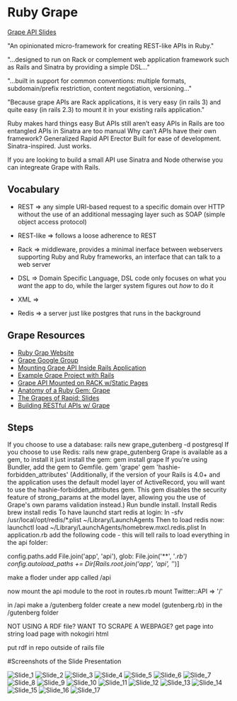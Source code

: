 # Ruby Grape

[Grape API Slides](http://slides.com/ruthacosta/deck/speaker "Grape API")

"An opinionated micro-framework for creating REST-like APIs in Ruby."

"...designed to run on Rack or complement web application framework such as Rails and Sinatra by providing a simple DSL..."

"...built in support for common conventions: multiple formats, subdomain/prefix restriction, content negotiation, versioning..."

"Because grape APIs are Rack applications, it is very easy (in rails 3) and quite easy (in rails 2.3) to mount it in your existing rails application."

Ruby makes hard things easy
But APIs still aren’t easy
APIs in Rails are too entangled
APIs in Sinatra are too manual
Why can’t APIs
have their own framework?
Generalized Rapid
API
Erector
Built for ease of development.
Sinatra-inspired.
Just works.

If you are looking to build a small API use Sinatra and Node otherwise you can integreate Grape with Rails.

## Vocabulary

* REST => any simple URI-based request to a specific domain over HTTP without the use of an additional messaging layer such as SOAP (simple object access protocol)

* REST-like => follows a loose adherence to REST

* Rack => middleware, provides a minimal inerface between webservers supporting Ruby and Ruby frameworks, an interface that can talk to a web server

* DSL => Domain Specific Language, DSL code only focuses on what you *want* the app to do, while the larger system figures out *how* to do it

* XML =>

* Redis => a server just like postgres that runs in the background


## Grape Resources
* [Ruby Grap Website](http://www.ruby-grape.org)
* [Grape Google Group](https://groups.google.com/forum/#!forum/ruby-grape)
* [Mounting Grape API Inside Rails Application](http://martinciu.com/2011/01/mounting-grape-api-inside-rails-application.html)
* [Example Grape Project with Rails](http://todorailsapi.herokuapp.com/doc/api#!/lists/POST_api_todo_lists_format_post_1)
* [Grape API Mounted on RACK w/Static Pages](http://code.dblock.org/2012/01/30/grape-api-mounted-on-rack-w-static-pages.html)
* [Anatomy of a Ruby Gem: Grape](https://vimeo.com/98830727)
* [The Grapes of Rapid: Slides](https://cloud.github.com/downloads/ruby-grape/grape/The%20Grapes%20of%20Rapid.pdf)
* [Building RESTful APIs w/ Grape](http://www.slideshare.net/dblockdotorg/building-restful-apis-w-grape)



## Steps
If you choose to use a database:
rails new grape_gutenberg -d postgresql
If you choose to use Redis:
rails new grape_gutenberg
Grape is available as a gem, to install it just install the gem:
gem install grape
If you're using Bundler, add the gem to Gemfile.
gem 'grape'
gem 'hashie-forbidden_attributes' (Additionally, if the version of your Rails is 4.0+ and the application uses the default model layer of ActiveRecord, you will want to use the hashie-forbidden_attributes gem. This gem disables the security feature of strong_params at the model layer, allowing you the use of Grape's own params validation instead.)
Run 
bundle install.
Install Redis
brew install redis
To have launchd start redis at login:
  ln -sfv /usr/local/opt/redis/*.plist ~/Library/LaunchAgents
Then to load redis now:
  launchctl load ~/Library/LaunchAgents/homebrew.mxcl.redis.plist
In application.rb add the following code - this will tell rails to load everything in the api folder:

config.paths.add File.join('app', 'api'), glob: File.join('**', '*.rb')
config.autoload_paths += Dir[Rails.root.join('app', 'api', '*')]

make a floder under app called /api

now mount the api module to the root in routes.rb
mount Twitter::API => '/'

in /api make a /gutenberg folder
create a new model (gutenberg.rb) in the /gutenberg folder


NOT USING A RDF file? WANT TO SCRAPE A WEBPAGE?
get page into string
load page with nokogiri html

put rdf in repo outside of rails file



#Screenshots of the Slide Presentation

![Slide_1]([Imgur](http://i.imgur.com/4uKwo9o.png))
![Slide_2]([Imgur](http://i.imgur.com/rpBy35O.png))
![Slide_3](https://github.com/akaufman3/sweet_libs_grape/grape_gutenberg/app/assets/images/Slide_3.png)
![Slide_4](https://github.com/akaufman3/sweet_libs_grape/grape_gutenberg/app/assets/images/Slide_4.png)
![Slide_5](https://github.com/akaufman3/sweet_libs_grape/grape_gutenberg/app/assets/images/Slide_5.png)
![Slide_6](https://github.com/akaufman3/sweet_libs_grape/grape_gutenberg/app/assets/images/Slide_6.png)
![Slide_7](https://github.com/akaufman3/sweet_libs_grape/grape_gutenberg/app/assets/images/Slide_7.png)
![Slide_8](https://github.com/akaufman3/sweet_libs_grape/grape_gutenberg/app/assets/images/Slide_8.png)
![Slide_9](https://github.com/akaufman3/sweet_libs_grape/grape_gutenberg/app/assets/images/Slide_9.png)
![Slide_10](https://github.com/akaufman3/sweet_libs_grape/grape_gutenberg/app/assets/images/Slide_10.png)
![Slide_11](https://github.com/akaufman3/sweet_libs_grape/grape_gutenberg/app/assets/images/Slide_11.png)
![Slide_12](https://github.com/akaufman3/sweet_libs_grape/grape_gutenberg/app/assets/images/Slide_12.png)
![Slide_13](https://github.com/akaufman3/sweet_libs_grape/grape_gutenberg/app/assets/images/Slide_13.png)
![Slide_14](https://github.com/akaufman3/sweet_libs_grape/grape_gutenberg/app/assets/images/Slide_14.png)
![Slide_15](https://github.com/akaufman3/sweet_libs_grape/grape_gutenberg/app/assets/images/Slide_15.png)
![Slide_16](https://github.com/akaufman3/sweet_libs_grape/grape_gutenberg/app/assets/images/Slide_16.png)
![Slide_17](https://github.com/akaufman3/sweet_libs_grape/grape_gutenberg/app/assets/images/Slide_17.png)


